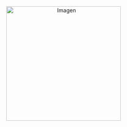 <div align="center">
    <img src="https://media.istockphoto.com/id/865457032/es/vector/resumen-ciberespacio-futurista-con-c%C3%B3digo-binario-fondo-matrix-con-d%C3%ADgitos-bien-organizados.jpg?s=612x612&w=0&k=20&c=n5BcFg2Ifk_WUN48doOj4QHMLPsXdtkE8F2V9L6hYuA=" width="300px" alt="Imagen">
</div>
